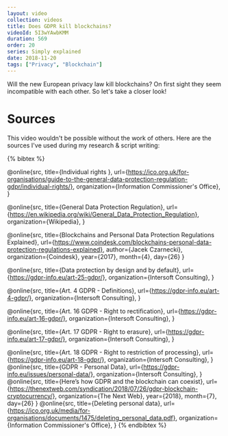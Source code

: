 ```yaml
---
layout: video
collection: videos
title: Does GDPR kill blockchains?
videoId: 5I3wYAwbKMM
duration: 569
order: 20
series: Simply explained
date: 2018-11-20
tags: ["Privacy", "Blockchain"]
---
```


Will the new European privacy law kill blockchains? On first sight they seem incompatible with each other. So let's take a closer look!

# Sources
This video wouldn't be possible without the work of others. Here are the sources I've used during my research & script writing:

{% bibtex %}

@online{src,
    title={Individual rights },
    url={https://ico.org.uk/for-organisations/guide-to-the-general-data-protection-regulation-gdpr/individual-rights/},
    organization={Information Commissioner's Office},
}

@online{src,
    title={General Data Protection Regulation},
    url={https://en.wikipedia.org/wiki/General_Data_Protection_Regulation},
    organization={Wikipedia},
}

@online{src,
    title={Blockchains and Personal Data Protection Regulations Explained},
    url={https://www.coindesk.com/blockchains-personal-data-protection-regulations-explained},
    author={Jacek Czarnecki},
    organization={Coindesk},
    year={2017},
    month={4},
    day={26}
}

@online{src,
    title={Data protection by design and by default},
    url={https://gdpr-info.eu/art-25-gdpr/},
    organization={Intersoft Consulting},
}

@online{src,
    title={Art. 4 GDPR - Definitions},
    url={https://gdpr-info.eu/art-4-gdpr/},
    organization={Intersoft Consulting},
}

@online{src,
    title={Art. 16 GDPR - Right to rectification},
    url={https://gdpr-info.eu/art-16-gdpr/},
    organization={Intersoft Consulting},
}

@online{src,
    title={Art. 17 GDPR - Right to erasure},
    url={https://gdpr-info.eu/art-17-gdpr/},
    organization={Intersoft Consulting},
}

@online{src,
    title={Art. 18 GDPR - Right to restriction of processing},
    url={https://gdpr-info.eu/art-18-gdpr/},
    organization={Intersoft Consulting},
}
@online{src,
    title={GDPR - Personal Data},
    url={https://gdpr-info.eu/issues/personal-data/},
    organization={Intersoft Consulting},
}
@online{src,
    title={Here’s how GDPR and the blockchain can coexist},
    url={https://thenextweb.com/syndication/2018/07/26/gdpr-blockchain-cryptocurrency/},
    organization={The Next Web},
    year={2018},
    month={7},
    day={26}
}
@online{src,
    title={Deleting personal data},
    url={https://ico.org.uk/media/for-organisations/documents/1475/deleting_personal_data.pdf},
    organization={Information Commissioner's Office},
}
{% endbibtex %}